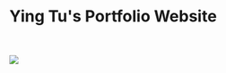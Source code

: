 <p align="center">
	<h1><b>Ying Tu's Portfolio Website</b></h1>
	<br><br>
	<img src="https://user-images.githubusercontent.com/91551415/219528017-746ff31a-e225-4f28-a039-0e0a6fb085bd.png" />
</p>	
